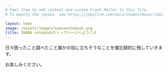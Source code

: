 ```yaml
---
# Feel free to add content and custom Front Matter to this file.
# To modify the layout, see https://jekyllrb.com/docs/themes/#overriding-theme-defaults

layout: home
image: /assets/images/iwananotebook.png
title: IWANA notebookのトップページへようこそ
---
```



日々困ったこと調べたこと誰かの役に立ちそうなことを備忘録的に残していきます。

お楽しみください。
